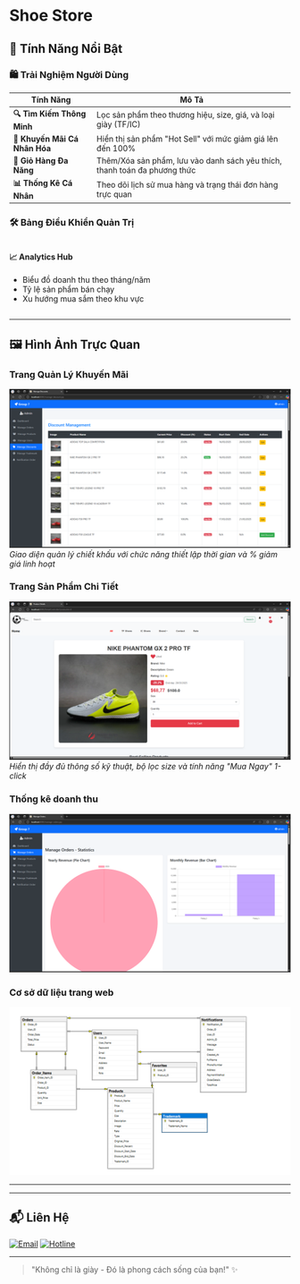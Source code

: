 <h1>Shoe Store</h1>

## 🌟 Tính Năng Nổi Bật

### 🛍️ Trải Nghiệm Người Dùng
| Tính Năng | Mô Tả |
|-----------|-------|
| **🔍 Tìm Kiếm Thông Minh** | Lọc sản phẩm theo thương hiệu, size, giá, và loại giày (TF/IC) |
| **🎯 Khuyến Mãi Cá Nhân Hóa** | Hiển thị sản phẩm "Hot Sell" với mức giảm giá lên đến 100% |
| **🛒 Giỏ Hàng Đa Năng** | Thêm/Xóa sản phẩm, lưu vào danh sách yêu thích, thanh toán đa phương thức |
| **📊 Thống Kê Cá Nhân** | Theo dõi lịch sử mua hàng và trạng thái đơn hàng trực quan |

### 🛠️ Bảng Điều Khiển Quản Trị
<div style="display: flex; gap: 20px; margin-top: 15px;">
  <div>
    <h4>📈 Analytics Hub</h4>
    <ul>
      <li>Biểu đồ doanh thu theo tháng/năm</li>
      <li>Tỷ lệ sản phẩm bán chạy</li>
      <li>Xu hướng mua sắm theo khu vực</li>
    </ul>
  </div>
</div>

---

## 🖼️ Hình Ảnh Trực Quan

### Trang Quản Lý Khuyến Mãi
![Discount Management](img/{B0F46861-29B4-47A1-8196-5A0941B6A240}.png)
*Giao diện quản lý chiết khấu với chức năng thiết lập thời gian và % giảm giá linh hoạt*

### Trang Sản Phẩm Chi Tiết
![Product Detail](img/{ED76F551-1468-4FB5-93BF-61B63D9FECA6}.png)
*Hiển thị đầy đủ thông số kỹ thuật, bộ lọc size và tính năng "Mua Ngay" 1-click*

### Thống kê doanh thu
![Order](img/{F394EFE9-1DEF-4701-ACB1-80C928BF178F}.png)

### Cơ sở dữ liệu trang web
![Database](img/{8AB5CE48-E065-465E-9711-13D8B0DC1E4B}.png)

---

---

## 📬 Liên Hệ

[![Email](https://img.shields.io/badge/Email-tam.nguyen.ia.cm@gmail.com-red)](tam.nguyen.ia.cm@gmail.com)
[![Hotline](https://img.shields.io/badge/Hotline-0933561709-yellow)](tel:0933561709)


---

> "Không chỉ là giày - Đó là phong cách sống của bạn!" ✨
``` 
